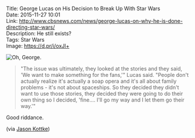 Title: George Lucas on His Decision to Break Up With Star Wars  
Date: 2015-11-27  10:01  
Link: http://www.cbsnews.com/news/george-lucas-on-why-he-is-done-directing-star-wars/  
Description: He still exists?  
Tags: Star Wars  
Image: https://d.pr/i/oxJl+  

![Oh, George.][1]

> "The issue was ultimately, they looked at the stories and they said, 'We want to make something for the fans,'" Lucas said. "People don't actually realize it's actually a soap opera and it's all about family problems - it's not about spaceships. So they decided they didn't want to use those stories, they decided they were going to do their own thing so I decided, 'fine.... I'll go my way and I let them go their way.'"

Good riddance.

(via [Jason Kottke][2])

[1]: http://cbsnews1.cbsistatic.com/hub/i/r/2015/11/19/3f72b833-f7b3-4c39-91a8-b0288aff4e0b/thumbnail/620x350/75795c752779990cd62bdbd12ba5ee01/george-lucas.jpg "Oh, George."
[2]: http://kottke.org/15/11/lucas-on-the-star-wars-divorce "Source post from Jason Kottke"